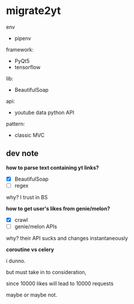 # migrate2yt

env
* pipenv

framework:
* PyQt5
* tensorflow

lib:
* BeautifulSoap

api:
* youtube data python API

pattern:
* classic MVC

## dev note

**how to parse text containing yt links?**

- [x] BeautifulSoap
- [ ] regex

why? I trust in BS

**how to get user's likes from genie/melon?**

- [x] crawl
- [ ] genie/melon APIs

why? their API sucks and changes instantaneously

**coroutine vs celery**

i dunno.

but must take in to consideration, 

since 10000 likes will lead to 10000 requests

maybe or maybe not.

